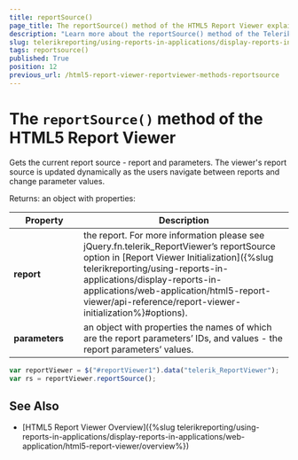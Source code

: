 ```yaml
---
title: reportSource()
page_title: The reportSource() method of the HTML5 Report Viewer explained
description: "Learn more about the reportSource() method of the Telerik Reporting HTML5 Report Viewer and how to use it to customize the viewer's behavior."
slug: telerikreporting/using-reports-in-applications/display-reports-in-applications/web-application/html5-report-viewer/api-reference/reportviewer/methods/reportsource()
tags: reportsource()
published: True
position: 12
previous_url: /html5-report-viewer-reportviewer-methods-reportsource
---
```


<style>
table th:first-of-type {
	width: 25%;
}
table th:nth-of-type(2) {
	width: 75%;
}
</style>

# The `reportSource()` method of the HTML5 Report Viewer

Gets the current report source - report and parameters.
The viewer's report source is updated dynamically as the users navigate between reports and change parameter values.

Returns: an object with properties:

| Property | Description |
| ------ | ------ |
| __report__ |the report. For more information please see jQuery.fn.telerik_ReportViewer’s reportSource option in [Report Viewer Initialization]({%slug telerikreporting/using-reports-in-applications/display-reports-in-applications/web-application/html5-report-viewer/api-reference/report-viewer-initialization%}#options).|
| __parameters__ |an object with properties the names of which are the report parameters’ IDs, and values - the report parameters’ values.|

````JavaScript
var reportViewer = $("#reportViewer1").data("telerik_ReportViewer");
var rs = reportViewer.reportSource();
````


## See Also

* [HTML5 Report Viewer Overview]({%slug telerikreporting/using-reports-in-applications/display-reports-in-applications/web-application/html5-report-viewer/overview%})
